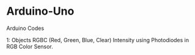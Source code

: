 # Arduino-Uno
Arduino Codes

1: Objects RGBC (Red, Green, Blue, Clear) Intensity using Photodiodes in RGB Color Sensor.
